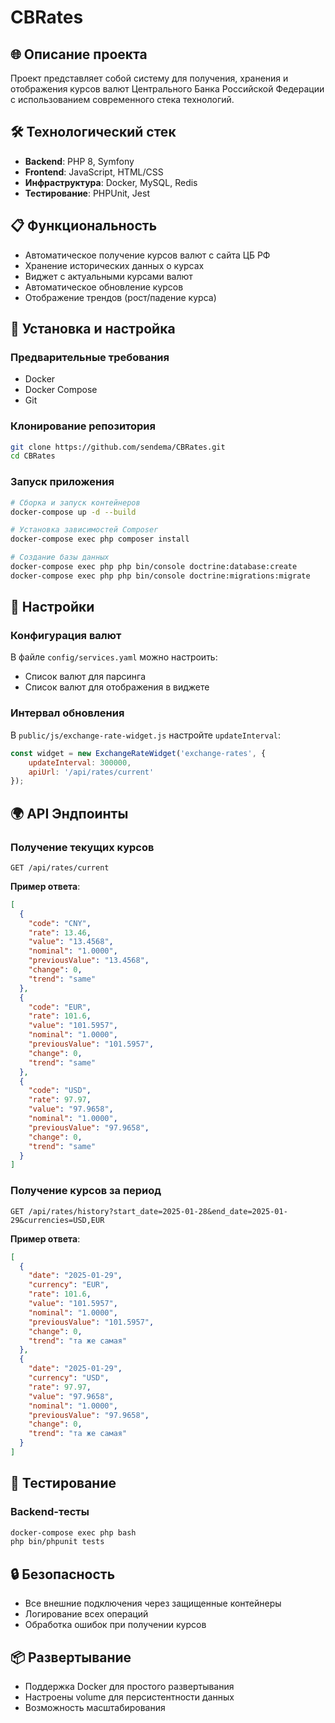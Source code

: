 # CBRates

## 🌐 Описание проекта
Проект представляет собой систему для получения, хранения и отображения курсов валют Центрального Банка Российской Федерации с использованием современного стека технологий.

## 🛠 Технологический стек
- **Backend**: PHP 8, Symfony
- **Frontend**: JavaScript, HTML/CSS
- **Инфраструктура**: Docker, MySQL, Redis
- **Тестирование**: PHPUnit, Jest

## 📋 Функциональность
- Автоматическое получение курсов валют с сайта ЦБ РФ
- Хранение исторических данных о курсах
- Виджет с актуальными курсами валют
- Автоматическое обновление курсов
- Отображение трендов (рост/падение курса)

## 🚀 Установка и настройка

### Предварительные требования
- Docker
- Docker Compose
- Git

### Клонирование репозитория
```bash
git clone https://github.com/sendema/CBRates.git
cd CBRates
```

### Запуск приложения
```bash
# Сборка и запуск контейнеров
docker-compose up -d --build

# Установка зависимостей Composer
docker-compose exec php composer install

# Создание базы данных
docker-compose exec php php bin/console doctrine:database:create
docker-compose exec php php bin/console doctrine:migrations:migrate
```

## 🔧 Настройки

### Конфигурация валют
В файле `config/services.yaml` можно настроить:
- Список валют для парсинга
- Список валют для отображения в виджете

### Интервал обновления
В `public/js/exchange-rate-widget.js` настройте `updateInterval`:
```javascript
const widget = new ExchangeRateWidget('exchange-rates', {
    updateInterval: 300000,
    apiUrl: '/api/rates/current'
});
```

## 🌍 API Эндпоинты

### Получение текущих курсов
`GET /api/rates/current`

**Пример ответа**:
```json
[
  {
    "code": "CNY",
    "rate": 13.46,
    "value": "13.4568",
    "nominal": "1.0000",
    "previousValue": "13.4568",
    "change": 0,
    "trend": "same"
  },
  {
    "code": "EUR",
    "rate": 101.6,
    "value": "101.5957",
    "nominal": "1.0000",
    "previousValue": "101.5957",
    "change": 0,
    "trend": "same"
  },
  {
    "code": "USD",
    "rate": 97.97,
    "value": "97.9658",
    "nominal": "1.0000",
    "previousValue": "97.9658",
    "change": 0,
    "trend": "same"
  }
]
```

### Получение курсов за период
`GET /api/rates/history?start_date=2025-01-28&end_date=2025-01-29&currencies=USD,EUR`

**Пример ответа**:
```json
[
  {
    "date": "2025-01-29",
    "currency": "EUR",
    "rate": 101.6,
    "value": "101.5957",
    "nominal": "1.0000",
    "previousValue": "101.5957",
    "change": 0,
    "trend": "та же самая"
  },
  {
    "date": "2025-01-29",
    "currency": "USD",
    "rate": 97.97,
    "value": "97.9658",
    "nominal": "1.0000",
    "previousValue": "97.9658",
    "change": 0,
    "trend": "та же самая"
  }
]
```


## 🧪 Тестирование

### Backend-тесты
```bash
docker-compose exec php bash 
php bin/phpunit tests

```

## 🔒 Безопасность
- Все внешние подключения через защищенные контейнеры
- Логирование всех операций
- Обработка ошибок при получении курсов

## 📦 Развертывание
- Поддержка Docker для простого развертывания
- Настроены volume для персистентности данных
- Возможность масштабирования

